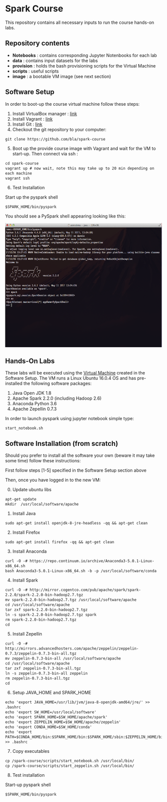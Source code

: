 # Spark Course

This repository contains all necessary inputs to run the course hands-on labs. 

## Repository contents

* **Notebooks** : contains corresponding Jupyter Notenbooks for each lab
* **data** : contains input datasets for the labs
* **provision** : holds the bash provisioning scripts for the Virtual Machine
* **scripts** : useful scripts
* **image** : a bootable VM image (see next section)

## Software Setup

In order to boot-up the course virtual machine follow these steps:

1. Install VirtualBox manager : [link](https://www.virtualbox.org/)
2. Install Vagrant : [link](https://www.vagrantup.com/downloads.html)
3. Install Git : [link](https://git-scm.com/downloads)
4. Checkout the git repository to your computer:  
```
git clone https://github.com/bla/spark-course
```
5. Boot up the provide course image with Vagrant and wait for the VM to start-up. Then connect via ssh : 
```
cd spark-course 
vagrant up # now wait, note this may take up to 20 min depending on each machine
vagrant ssh
```
6. Test Installation

Start up the pyspark shell
```
$SPARK_HOME/bin/pyspark
```

You should see a PySpark shell appearing looking like this:

<img src="images/pyspark-shell.png" width="700" height="400" align="centre">

## Hands-On Labs

These labs will be executed using the [Virtual Machine](https://en.wikipedia.org/wiki/Virtual_machine) created in the Software Setup. The VM runs a Linux Ubuntu 16.0.4 OS and has pre-installed the following software packages:

1. Java Open JDK 1.8
2. Apache Spark 2.2.0 (including Hadoop 2.6)
3. Anaconda Python 3.6
4. Apache Zepellin 0.7.3

In order to launch pyspark using jupyter notebook simple type:

```
start_notebook.sh
```

## Software Installation (from scratch)

Should you prefer to install all the software your own (beware it may take some time) follow these instructions:

First follow steps [1-5] specified in the Software Setup section above

Then, once you have logged in to the new VM:

0. Update ubuntu libs
```
apt-get update
mkdir  /usr/local/software/apache
```

1. Install Java 
```
sudo apt-get install openjdk-8-jre-headless -qq && apt-get clean
```
2. Install Firefox
```
sudo apt-get install firefox -qq && apt-get clean
```
3. Install Anaconda
```
curl -O -# https://repo.continuum.io/archive/Anaconda3-5.0.1-Linux-x86_64.sh
bash Anaconda3-5.0.1-Linux-x86_64.sh -b -p /usr/local/software/conda
```
4. Install Spark
```
curl -O -# http://mirror.cogentco.com/pub/apache/spark/spark-2.2.0/spark-2.2.0-bin-hadoop2.7.tgz
mv spark-2.2.0-bin-hadoop2.7.tgz /usr/local/software/apache
cd /usr/local/software/apache
tar zxf spark-2.2.0-bin-hadoop2.7.tgz
ln -s spark-2.2.0-bin-hadoop2.7.tgz spark
rm spark-2.2.0-bin-hadoop2.7.tgz
cd 	
```
5. Install Zepellin
```
curl -O -# http://mirrors.advancedhosters.com/apache/zeppelin/zeppelin-0.7.3/zeppelin-0.7.3-bin-all.tgz
mv zeppelin-0.7.3-bin-all /usr/local/software/apache
cd /usr/local/software/apache
tar zxf zeppelin-0.7.3-bin-all.tgz
ln -s zeppelin-0.7.3-bin-all zeppelin
rm zeppelin-0.7.3-bin-all.tgz
cd 	
```
6. Setup JAVA_HOME and SPARK_HOME
```
echo 'export JAVA_HOME=/usr/lib/jvm/java-8-openjdk-amd64/jre/' >> .bashrc
echo 'export SW_HOME=/usr/local/software'
echo 'export SPARK_HOME=$SW_HOME/apache/spark'
echo 'export ZEPPELIN_HOME=$SW_HOME/apache/zeppelin'
echo 'export CONDA_HOME=$SW_HOME/conda'
echo 'export PATH=$CONDA_HOME/bin:$SPARK_HOME/bin:$SPARK_HOME/sbin:$ZEPPELIN_HOME/bin:$PATH' >> .bashrc

```
7. Copy executables

```
cp /spark-course/scripts/start_notebook.sh /usr/local/bin/
cp /spark-course/scripts/start_zeppelin.sh /usr/local/bin/
```

8. Test installation

Start-up pyspark shell
```
$SPARK_HOME/bin/pyspark
```

